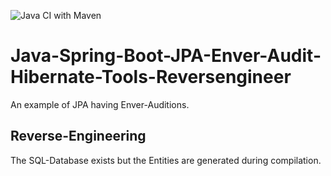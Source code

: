 ![Java CI with Maven](https://github.com/enexusde/Java-Spring-Boot-JPA-Enver-Audit-Hibernate-Tools-Reversengineer/workflows/Java%20CI%20with%20Maven/badge.svg)

# Java-Spring-Boot-JPA-Enver-Audit-Hibernate-Tools-Reversengineer

An example of JPA having Enver-Auditions.

## Reverse-Engineering
The SQL-Database exists but the Entities are generated during compilation.
